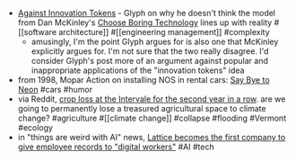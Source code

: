- [Against Innovation Tokens](https://blog.glyph.im/2024/07/against-innovation-tokens.html) - Glyph on why he doesn't think the model from Dan McKinley's [Choose Boring Technology](https://mcfunley.com/choose-boring-technology) lines up with reality #[[software architecture]] #[[engineering management]] #complexity
	- amusingly, I'm the point Glyph argues for is also one that McKinley explicitly argues for. I'm not sure that the two really disagree. I'd consider Glyph's post more of an argument against popular and inappropriate applications of the "innovation tokens" idea
- from 1998, Mopar Action on installing NOS in rental cars: [Say Bye to Neon](http://www.ag.auburn.edu/users/parmega/articles/neon/) #cars #humor
- via Reddit, [crop loss at the Intervale for the second year in a row](https://www.reddit.com/r/burlington/comments/1e0sbce/intervale_flooding/). are we going to permanently lose a treasured agricultural space to climate change? #agriculture #[[climate change]] #collapse #flooding #Vermont #ecology
- in "things are weird with AI" news, [Lattice becomes the first company to give employee records to "digital workers"](https://lattice.com/blog/leading-the-way-in-responsible-ai-employment) #AI #tech